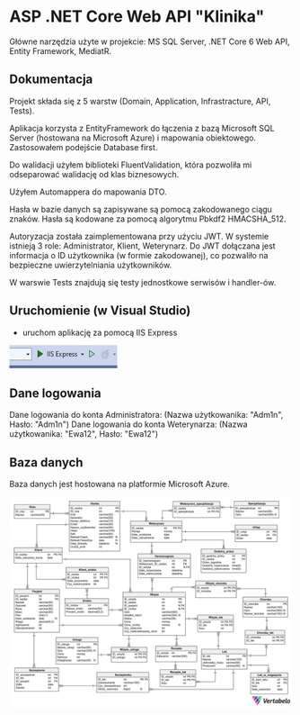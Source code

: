 # ASP .NET Core Web API "Klinika"



Główne narzędzia użyte w projekcie: MS SQL Server, .NET Core 6 Web API, Entity Framework, MediatR.





## Dokumentacja

Projekt składa się z 5 warstw (Domain, Application, Infrastracture, API, Tests).  

Aplikacja korzysta z EntityFramework do łączenia z bazą Microsoft SQL Server (hostowana na Microsoft Azure) i mapowania obiektowego. Zastosowałem podejście Database first.

Do walidacji użyłem biblioteki FluentValidation, która pozwoliła mi odseparować walidację od klas biznesowych.

Użyłem Automappera do mapowania DTO.

Hasła w bazie danych są zapisywane są pomocą zakodowanego ciągu znaków. Hasła są kodowane za pomocą algorytmu Pbkdf2 HMACSHA_512. 

Autoryzacja została zaimplementowana przy użyciu JWT. 
W systemie istnieją 3 role: Administrator, Klient, Weterynarz. Do JWT dołączana jest informacja o ID użytkownika (w formie zakodowanej), co pozwaliło na bezpieczne uwierzytelniania użytkowników.

W warswie Tests znajdują się testy jednostkowe serwisów i handler-ów.




## Uruchomienie (w Visual Studio)

- uruchom aplikację za pomocą IIS Express

![third step](https://github.com/MichalOstrowskiSolbeg/Task6/blob/main/3.png?raw=true)
## Dane logowania

Dane logowania do konta Administratora: (Nazwa użytkowanika: "Adm1n", Hasło: "Adm1n")
Dane logowania do konta Weterynarza: (Nazwa użytkowanika: "Ewa12", Hasło: "Ewa12")

## Baza danych

Baza danych jest hostowana na platformie Microsoft Azure.



![Database](https://github.com/s20783/Klinika_backend/blob/master/Klinika_database.png?raw=true)
